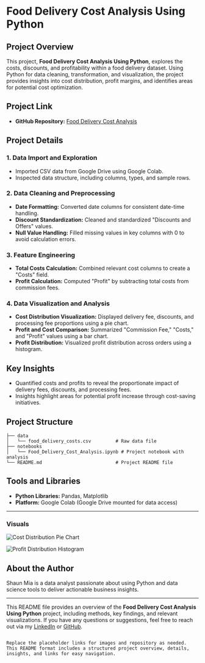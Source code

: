 # Food Delivery Cost Analysis Using Python
  <!-- Replace with an actual image link if available -->
  

## Project Overview
This project, **Food Delivery Cost Analysis Using Python**, explores the costs, discounts, and profitability within a food delivery dataset. Using Python for data cleaning, transformation, and visualization, the project provides insights into cost distribution, profit margins, and identifies areas for potential cost optimization.

## Project Link
- **GitHub Repository:** [Food Delivery Cost Analysis](https://github.com/shaun-mia/food-delivery-cost-analysis) <!-- Replace with your actual repository link -->

## Project Details

### 1. Data Import and Exploration
- Imported CSV data from Google Drive using Google Colab.
- Inspected data structure, including columns, types, and sample rows.

### 2. Data Cleaning and Preprocessing
- **Date Formatting:** Converted date columns for consistent date-time handling.
- **Discount Standardization:** Cleaned and standardized "Discounts and Offers" values.
- **Null Value Handling:** Filled missing values in key columns with 0 to avoid calculation errors.

### 3. Feature Engineering
- **Total Costs Calculation:** Combined relevant cost columns to create a "Costs" field.
- **Profit Calculation:** Computed "Profit" by subtracting total costs from commission fees.

### 4. Data Visualization and Analysis
- **Cost Distribution Visualization:** Displayed delivery fee, discounts, and processing fee proportions using a pie chart.
- **Profit and Cost Comparison:** Summarized "Commission Fee," "Costs," and "Profit" values using a bar chart.
- **Profit Distribution:** Visualized profit distribution across orders using a histogram.

## Key Insights
- Quantified costs and profits to reveal the proportionate impact of delivery fees, discounts, and processing fees.
- Insights highlight areas for potential profit increase through cost-saving initiatives.

## Project Structure
```plaintext
├── data
│   └── food_delivery_costs.csv         # Raw data file
├── notebooks
│   └── Food_Delivery_Cost_Analysis.ipynb # Project notebook with analysis
└── README.md                           # Project README file
```

## Tools and Libraries
- **Python Libraries:** Pandas, Matplotlib
- **Platform:** Google Colab (Google Drive mounted for data access)

---

### Visuals

![Cost Distribution Pie Chart](https://github.com/user-attachments/assets/a6850a72-4900-4a40-b92a-4687936c2513)
 <!-- Replace with actual image link -->
![Profit Distribution Histogram](https://github.com/user-attachments/assets/dae22f7a-55e4-440b-aac3-068ece1376de)
 <!-- Replace with actual image link -->

## About the Author
Shaun Mia is a data analyst passionate about using Python and data science tools to deliver actionable business insights.

---

This README file provides an overview of the **Food Delivery Cost Analysis Using Python** project, including methods, key findings, and relevant visualizations. If you have any questions or suggestions, feel free to reach out via my [LinkedIn](https://www.linkedin.com/in/shaun-mia/) or [GitHub](https://github.com/shaun-mia).
```

Replace the placeholder links for images and repository as needed. This README format includes a structured project overview, details, insights, and links for easy navigation.
